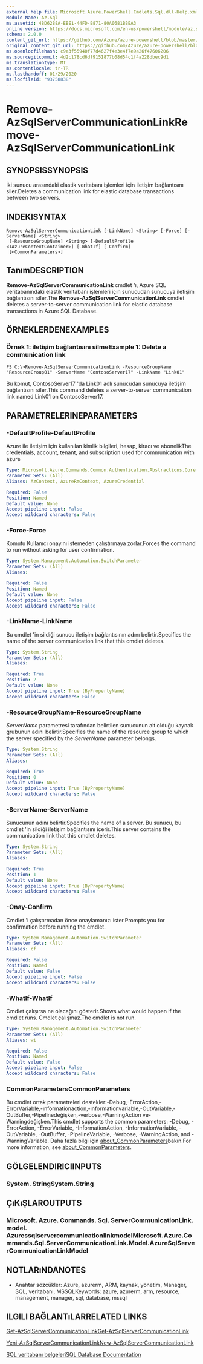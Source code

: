 ```yaml
---
external help file: Microsoft.Azure.PowerShell.Cmdlets.Sql.dll-Help.xml
Module Name: Az.Sql
ms.assetid: 48D6288A-EBE1-44FD-B871-80A0681BBEA3
online version: https://docs.microsoft.com/en-us/powershell/module/az.sql/remove-azsqlservercommunicationlink
schema: 2.0.0
content_git_url: https://github.com/Azure/azure-powershell/blob/master/src/Sql/Sql/help/Remove-AzSqlServerCommunicationLink.md
original_content_git_url: https://github.com/Azure/azure-powershell/blob/master/src/Sql/Sql/help/Remove-AzSqlServerCommunicationLink.md
ms.openlocfilehash: c9e3f55940f77d4627f4e3e4f7e9a26f47606206
ms.sourcegitcommit: 4d2c178cd6df9151877b08d54c1f4a228dbec9d1
ms.translationtype: MT
ms.contentlocale: tr-TR
ms.lasthandoff: 01/29/2020
ms.locfileid: "93758838"
---
```

# <span data-ttu-id="58e6b-101">Remove-AzSqlServerCommunicationLink</span><span class="sxs-lookup"><span data-stu-id="58e6b-101">Remove-AzSqlServerCommunicationLink</span></span>

## <span data-ttu-id="58e6b-102">SYNOPSIS</span><span class="sxs-lookup"><span data-stu-id="58e6b-102">SYNOPSIS</span></span>
<span data-ttu-id="58e6b-103">İki sunucu arasındaki elastik veritabanı işlemleri için iletişim bağlantısını siler.</span><span class="sxs-lookup"><span data-stu-id="58e6b-103">Deletes a communication link for elastic database transactions between two servers.</span></span>

## <span data-ttu-id="58e6b-104">INDEKI</span><span class="sxs-lookup"><span data-stu-id="58e6b-104">SYNTAX</span></span>

```
Remove-AzSqlServerCommunicationLink [-LinkName] <String> [-Force] [-ServerName] <String>
 [-ResourceGroupName] <String> [-DefaultProfile <IAzureContextContainer>] [-WhatIf] [-Confirm]
 [<CommonParameters>]
```

## <span data-ttu-id="58e6b-105">Tanım</span><span class="sxs-lookup"><span data-stu-id="58e6b-105">DESCRIPTION</span></span>
<span data-ttu-id="58e6b-106">**Remove-AzSqlServerCommunicationLink** cmdlet 'ı, Azure SQL veritabanındaki elastik veritabanı işlemleri için sunucudan sunucuya iletişim bağlantısını siler.</span><span class="sxs-lookup"><span data-stu-id="58e6b-106">The **Remove-AzSqlServerCommunicationLink** cmdlet deletes a server-to-server communication link for elastic database transactions in Azure SQL Database.</span></span>

## <span data-ttu-id="58e6b-107">ÖRNEKLERDEN</span><span class="sxs-lookup"><span data-stu-id="58e6b-107">EXAMPLES</span></span>

### <span data-ttu-id="58e6b-108">Örnek 1: iletişim bağlantısını silme</span><span class="sxs-lookup"><span data-stu-id="58e6b-108">Example 1: Delete a communication link</span></span>
```
PS C:\>Remove-AzSqlServerCommunicationLink -ResourceGroupName "ResourceGroup01" -ServerName "ContosoServer17" -LinkName "Link01"
```

<span data-ttu-id="58e6b-109">Bu komut, ContosoServer17 'da Link01 adlı sunucudan sunucuya iletişim bağlantısını siler.</span><span class="sxs-lookup"><span data-stu-id="58e6b-109">This command deletes a server-to-server communication link named Link01 on ContosoServer17.</span></span>

## <span data-ttu-id="58e6b-110">PARAMETRELERINE</span><span class="sxs-lookup"><span data-stu-id="58e6b-110">PARAMETERS</span></span>

### <span data-ttu-id="58e6b-111">-DefaultProfile</span><span class="sxs-lookup"><span data-stu-id="58e6b-111">-DefaultProfile</span></span>
<span data-ttu-id="58e6b-112">Azure ile iletişim için kullanılan kimlik bilgileri, hesap, kiracı ve abonelik</span><span class="sxs-lookup"><span data-stu-id="58e6b-112">The credentials, account, tenant, and subscription used for communication with azure</span></span>

```yaml
Type: Microsoft.Azure.Commands.Common.Authentication.Abstractions.Core.IAzureContextContainer
Parameter Sets: (All)
Aliases: AzContext, AzureRmContext, AzureCredential

Required: False
Position: Named
Default value: None
Accept pipeline input: False
Accept wildcard characters: False
```

### <span data-ttu-id="58e6b-113">-Force</span><span class="sxs-lookup"><span data-stu-id="58e6b-113">-Force</span></span>
<span data-ttu-id="58e6b-114">Komutu Kullanıcı onayını istemeden çalıştırmaya zorlar.</span><span class="sxs-lookup"><span data-stu-id="58e6b-114">Forces the command to run without asking for user confirmation.</span></span>

```yaml
Type: System.Management.Automation.SwitchParameter
Parameter Sets: (All)
Aliases:

Required: False
Position: Named
Default value: None
Accept pipeline input: False
Accept wildcard characters: False
```

### <span data-ttu-id="58e6b-115">-LinkName</span><span class="sxs-lookup"><span data-stu-id="58e6b-115">-LinkName</span></span>
<span data-ttu-id="58e6b-116">Bu cmdlet 'in sildiği sunucu iletişim bağlantısının adını belirtir.</span><span class="sxs-lookup"><span data-stu-id="58e6b-116">Specifies the name of the server communication link that this cmdlet deletes.</span></span>

```yaml
Type: System.String
Parameter Sets: (All)
Aliases:

Required: True
Position: 2
Default value: None
Accept pipeline input: True (ByPropertyName)
Accept wildcard characters: False
```

### <span data-ttu-id="58e6b-117">-ResourceGroupName</span><span class="sxs-lookup"><span data-stu-id="58e6b-117">-ResourceGroupName</span></span>
<span data-ttu-id="58e6b-118">*ServerName* parametresi tarafından belirtilen sunucunun ait olduğu kaynak grubunun adını belirtir.</span><span class="sxs-lookup"><span data-stu-id="58e6b-118">Specifies the name of the resource group to which the server specified by the *ServerName* parameter belongs.</span></span>

```yaml
Type: System.String
Parameter Sets: (All)
Aliases:

Required: True
Position: 0
Default value: None
Accept pipeline input: True (ByPropertyName)
Accept wildcard characters: False
```

### <span data-ttu-id="58e6b-119">-ServerName</span><span class="sxs-lookup"><span data-stu-id="58e6b-119">-ServerName</span></span>
<span data-ttu-id="58e6b-120">Sunucunun adını belirtir.</span><span class="sxs-lookup"><span data-stu-id="58e6b-120">Specifies the name of a server.</span></span>
<span data-ttu-id="58e6b-121">Bu sunucu, bu cmdlet 'in sildiği iletişim bağlantısını içerir.</span><span class="sxs-lookup"><span data-stu-id="58e6b-121">This server contains the communication link that this cmdlet deletes.</span></span>

```yaml
Type: System.String
Parameter Sets: (All)
Aliases:

Required: True
Position: 1
Default value: None
Accept pipeline input: True (ByPropertyName)
Accept wildcard characters: False
```

### <span data-ttu-id="58e6b-122">-Onay</span><span class="sxs-lookup"><span data-stu-id="58e6b-122">-Confirm</span></span>
<span data-ttu-id="58e6b-123">Cmdlet 'i çalıştırmadan önce onaylamanızı ister.</span><span class="sxs-lookup"><span data-stu-id="58e6b-123">Prompts you for confirmation before running the cmdlet.</span></span>

```yaml
Type: System.Management.Automation.SwitchParameter
Parameter Sets: (All)
Aliases: cf

Required: False
Position: Named
Default value: False
Accept pipeline input: False
Accept wildcard characters: False
```

### <span data-ttu-id="58e6b-124">-WhatIf</span><span class="sxs-lookup"><span data-stu-id="58e6b-124">-WhatIf</span></span>
<span data-ttu-id="58e6b-125">Cmdlet çalışırsa ne olacağını gösterir.</span><span class="sxs-lookup"><span data-stu-id="58e6b-125">Shows what would happen if the cmdlet runs.</span></span>
<span data-ttu-id="58e6b-126">Cmdlet çalışmaz.</span><span class="sxs-lookup"><span data-stu-id="58e6b-126">The cmdlet is not run.</span></span>

```yaml
Type: System.Management.Automation.SwitchParameter
Parameter Sets: (All)
Aliases: wi

Required: False
Position: Named
Default value: False
Accept pipeline input: False
Accept wildcard characters: False
```

### <span data-ttu-id="58e6b-127">CommonParameters</span><span class="sxs-lookup"><span data-stu-id="58e6b-127">CommonParameters</span></span>
<span data-ttu-id="58e6b-128">Bu cmdlet ortak parametreleri destekler:-Debug,-ErrorAction,-ErrorVariable,-ınformationaction,-ınformationvariable,-OutVariable,-OutBuffer,-Pipelinedeğişken,-verbose,-WarningAction ve-Warningdeğişken.</span><span class="sxs-lookup"><span data-stu-id="58e6b-128">This cmdlet supports the common parameters: -Debug, -ErrorAction, -ErrorVariable, -InformationAction, -InformationVariable, -OutVariable, -OutBuffer, -PipelineVariable, -Verbose, -WarningAction, and -WarningVariable.</span></span> <span data-ttu-id="58e6b-129">Daha fazla bilgi için [about_CommonParameters](https://go.microsoft.com/fwlink/?LinkID=113216)bakın.</span><span class="sxs-lookup"><span data-stu-id="58e6b-129">For more information, see [about_CommonParameters](https://go.microsoft.com/fwlink/?LinkID=113216).</span></span>

## <span data-ttu-id="58e6b-130">GÖLGELENDIRICI</span><span class="sxs-lookup"><span data-stu-id="58e6b-130">INPUTS</span></span>

### <span data-ttu-id="58e6b-131">System. String</span><span class="sxs-lookup"><span data-stu-id="58e6b-131">System.String</span></span>

## <span data-ttu-id="58e6b-132">ÇıKıŞLAR</span><span class="sxs-lookup"><span data-stu-id="58e6b-132">OUTPUTS</span></span>

### <span data-ttu-id="58e6b-133">Microsoft. Azure. Commands. Sql. ServerCommunicationLink. model. Azuressqlservercommunicationlinkmodel</span><span class="sxs-lookup"><span data-stu-id="58e6b-133">Microsoft.Azure.Commands.Sql.ServerCommunicationLink.Model.AzureSqlServerCommunicationLinkModel</span></span>

## <span data-ttu-id="58e6b-134">NOTLARıNDA</span><span class="sxs-lookup"><span data-stu-id="58e6b-134">NOTES</span></span>
* <span data-ttu-id="58e6b-135">Anahtar sözcükler: Azure, azurerm, ARM, kaynak, yönetim, Manager, SQL, veritabanı, MSSQL</span><span class="sxs-lookup"><span data-stu-id="58e6b-135">Keywords: azure, azurerm, arm, resource, management, manager, sql, database, mssql</span></span>

## <span data-ttu-id="58e6b-136">ILGILI BAĞLANTıLAR</span><span class="sxs-lookup"><span data-stu-id="58e6b-136">RELATED LINKS</span></span>

[<span data-ttu-id="58e6b-137">Get-AzSqlServerCommunicationLink</span><span class="sxs-lookup"><span data-stu-id="58e6b-137">Get-AzSqlServerCommunicationLink</span></span>](./Get-AzSqlServerCommunicationLink.md)

[<span data-ttu-id="58e6b-138">Yeni-AzSqlServerCommunicationLink</span><span class="sxs-lookup"><span data-stu-id="58e6b-138">New-AzSqlServerCommunicationLink</span></span>](./New-AzSqlServerCommunicationLink.md)

[<span data-ttu-id="58e6b-139">SQL veritabanı belgeleri</span><span class="sxs-lookup"><span data-stu-id="58e6b-139">SQL Database Documentation</span></span>](https://docs.microsoft.com/azure/sql-database/)
